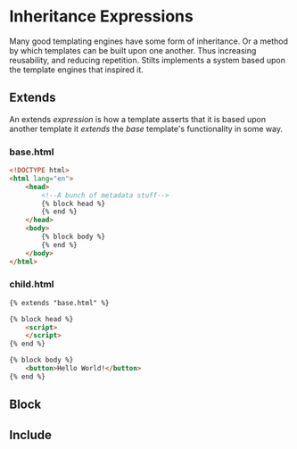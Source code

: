 # Inheritance Expressions
Many good templating engines have some form of inheritance. Or a method by which templates can be built upon
one another. Thus increasing reusability, and reducing repetition. Stilts implements a system based upon the
template engines that inspired it.

## Extends
An extends *expression* is how a template asserts that it is based upon another template 
it *extends* the *base* template's functionality in some way.

### base.html
```html
<!DOCTYPE html>
<html lang="en">
    <head>
        <!--A bunch of metadata stuff-->
        {% block head %}
        {% end %}
    </head>
    <body>
        {% block body %}
        {% end %}
    </body>
</html>
```

### child.html
```html
{% extends "base.html" %}

{% block head %}
    <script>
    </script>
{% end %}

{% block body %}
    <button>Hello World!</button>
{% end %}
```

## Block

## Include
